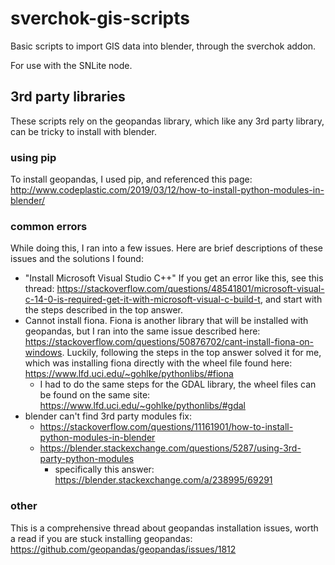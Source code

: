 # sverchok-gis-scripts

Basic scripts to import GIS data into blender, through the sverchok addon.

For use with the SNLite node.


## 3rd party libraries

These scripts rely on the geopandas library, which like any 3rd party library, can be tricky to install with blender. 

### using pip

To install geopandas, I used pip, and referenced this page: http://www.codeplastic.com/2019/03/12/how-to-install-python-modules-in-blender/

### common errors

While doing this, I ran into a few issues. Here are brief descriptions of these issues and the solutions I found: 

- "Install Microsoft Visual Studio C++" If you get an error like this, see this thread: https://stackoverflow.com/questions/48541801/microsoft-visual-c-14-0-is-required-get-it-with-microsoft-visual-c-build-t, and start with the steps described in the top answer.
- Cannot install fiona. Fiona is another library that will be installed with geopandas, but I ran into the same issue described here: https://stackoverflow.com/questions/50876702/cant-install-fiona-on-windows. Luckily, following the steps in the top answer solved it for me, which was installing fiona directly with the wheel file found here: https://www.lfd.uci.edu/~gohlke/pythonlibs/#fiona
  - I had to do the same steps for the GDAL library, the wheel files can be found on the same site: https://www.lfd.uci.edu/~gohlke/pythonlibs/#gdal
- blender can't find 3rd party modules fix: 
  - https://stackoverflow.com/questions/11161901/how-to-install-python-modules-in-blender
  - https://blender.stackexchange.com/questions/5287/using-3rd-party-python-modules
    - specifically this answer: https://blender.stackexchange.com/a/238995/69291

### other

This is a comprehensive thread about geopandas installation issues, worth a read if you are stuck installing geopandas: https://github.com/geopandas/geopandas/issues/1812
